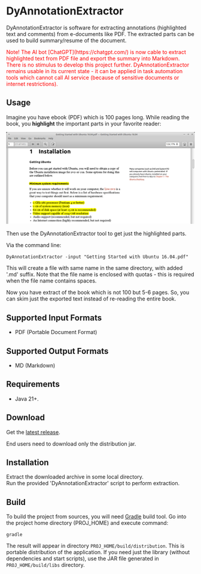 # DyAnnotationExtractor #

DyAnnotationExtractor is software for extracting annotations (highlighted text and comments) from e-documents like PDF. The extracted parts can be used to build summary/resume of the document.

<span style="color:red">
Note! The AI bot [ChatGPT](https://chatgpt.com/) is now cable to extract highlighted text from PDF file and export the summary into Markdown. There is no stimulus to develop this project further. 
DyAnnotationExtractor remains usable in its current state - it can be applied in task automation tools which cannot call AI service (because of sensitive documents or internet restrictions).
</span>

## Usage ##

Imagine you have ebook (PDF) which is 100 pages long. While reading the book, 
you **highlight** the important parts in your favorite reader:

![](Highlight_Example_1.png)

Then use the DyAnnotationExtractor tool to get just the highlighted parts. 

Via the command line:
```console
DyAnnotationExtractor -input "Getting Started with Ubuntu 16.04.pdf"
```

This will create a file with same name in the same directory, with added '.md' suffix. 
Note that the file name is enclosed with quotas - this is required when the file name contains spaces.

Now you have extract of the book which is not 100 but 5-6 pages. So, you can skim just the exported text instead of re-reading the entire book.

## Supported Input Formats ##

- PDF (Portable Document Format)

## Supported Output Formats ##

- MD (Markdown)

## Requirements ##

- Java 21+.

## Download ##

Get the [latest release](https://github.com/dimi2/DyAnnotationExtractor/releases/latest).


End users need to download only the distribution jar.

## Installation ##

Extract the downloaded archive in some local directory.<br/>
Run the provided 'DyAnnotationExtractor' script to perform extraction.

## Build ##

To build the project from sources, you will need [Gradle](https://gradle.org/) build tool.
Go into the project home directory (PROJ_HOME) and execute command:

```
gradle
```
The result will appear in directory `PROJ_HOME/build/distribution`. This is portable distribution of the application. If you need just the library (without dependencies and start scripts), use the JAR file generated in `PROJ_HOME/build/libs` directory.

